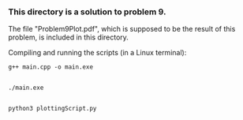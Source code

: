 ### This directory is a solution to problem 9.


The file "Problem9Plot.pdf", which is supposed to be the result of this problem, is included in this directory.


Compiling and running the scripts (in a Linux terminal):

	g++ main.cpp -o main.exe


	./main.exe


	python3 plottingScript.py

